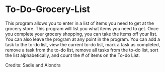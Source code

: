 # To-Do-Grocery-List
This program allows you to enter in a list of items you need to get at the grocery store. This program will list you what items you need to get. Once you complete your grocery shopping, you can take the items off your list. You can also leave the program at any point in the program. You can add a task to the to-do list, view the current to-do list, mark a task as completed, remove a task from the to-do list, remove all tasks from the to-do list, sort the list alphabetically, and count the # of items on the To-do List.

Credits: Sadie and Alondra

